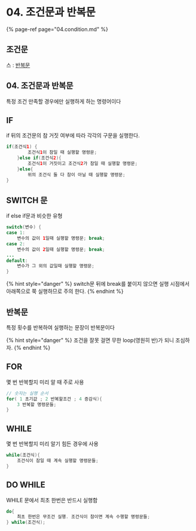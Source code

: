 # 04. 조건문과 반복문

{% page-ref page="04.condition.md" %}

## 조건문



스 : [반복문](https://github.com/jinrang2/TJS_BigData/tree/85f67361e7656bb9e058e28db6312e609494e13b/src/1_JAVA/ch04_control/src/com/lec/README.md)

## 04. 조건문과 반복문

특정 조건 만족할 경우에만 실행하게 하는 명령어이다

## IF

if 뒤의 조건문의 참 거짓 여부에 따라 각각의 구문을 실행한다.

```java
if(조건식1) {
        조건식1이 참일 때 실행할 명령문;
    }else if(조건식2){
        조건식1이 거짓이고 조건식2가 참일 때 실행할 명령문;
    }else{
        위의 조건식 둘 다 참이 아닐 때 실행할 명령문;
}
```

## SWITCH 문

if else if문과 비슷한 유형

```java
switch(변수) {
case 1:
    변수의 값이 1일때 실행할 명령문; break;
case 2:
    변수의 값이 2일때 실행할 명령문; break;
...
default:
    변수가 그 외의 값일때 실행할 명령문;
}
```

{% hint style="danger" %}
switch문 뒤에 break를 붙이지 않으면 실행 시점에서 아래쪽으로 쭉 실행하므로 주의 한다.
{% endhint %}

## 반복문

특정 횟수를 반복하여 실행하는 문장이 반복문이다

{% hint style="danger" %}
조건을 잘못 걸면 무한 loop\(영원히 반\)가 되니 조심하자.
{% endhint %}

## FOR

몇 번 반복할지 미리 알 때 주로 사용

```java
// 숫자는 실행 순서
for( 1 초기값 ; 2 반복할조건 ; 4 증감식){
    3 반복할 명령문들;
}
```

## WHILE

몇 번 반복할지 미리 알기 힘든 경우에 사용

```java
while(조건식){
    조건식이 참일 때 계속 실행할 명령문들;
}
```

## DO WHILE

WHILE 문에서 최초 한번은 반드시 실행함

```java
do{
    최초 한번은 무조건 실행. 조건식이 참이면 계속 수행할 명령문들;
} while(조건식);
```

